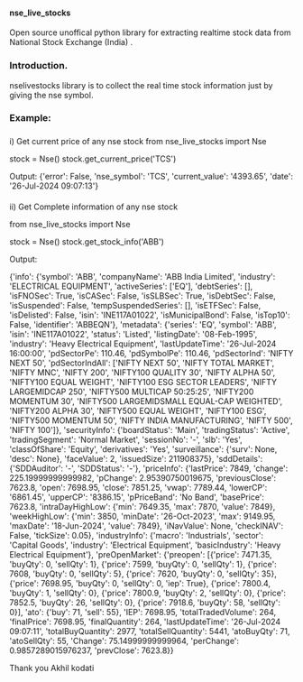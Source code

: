 #### nse_live_stocks

Open source unoffical python library for extracting realtime stock data from National Stock Exchange (India) .

### Introduction.

nselivestocks library is to collect the real time stock information just by giving the nse symbol.


### Example:
###
i) Get current price of any nse stock 
from nse_live_stocks import Nse

stock = Nse()
stock.get_current_price('TCS')

Output:
{'error': False, 'nse_symbol': 'TCS', 'current_value': '4393.65', 'date': '26-Jul-2024 09:07:13'}

####

ii) Get Complete information of any nse stock 

from nse_live_stocks import Nse

stock = Nse()
stock.get_stock_info('ABB')

Output:

{'info': {'symbol': 'ABB', 'companyName': 'ABB India Limited', 'industry': 'ELECTRICAL EQUIPMENT', 'activeSeries': ['EQ'], 'debtSeries': [], 'isFNOSec': True, 'isCASec': False, 'isSLBSec': True, 'isDebtSec': False, 'isSuspended': False, 'tempSuspendedSeries': [], 'isETFSec': False, 'isDelisted': False, 'isin': 'INE117A01022', 'isMunicipalBond': False, 'isTop10': False, 'identifier': 'ABBEQN'}, 'metadata': {'series': 'EQ', 'symbol': 'ABB', 'isin': 'INE117A01022', 'status': 'Listed', 'listingDate': '08-Feb-1995', 'industry': 'Heavy Electrical Equipment', 'lastUpdateTime': '26-Jul-2024 16:00:00', 'pdSectorPe': 110.46, 'pdSymbolPe': 110.46, 'pdSectorInd': 'NIFTY NEXT 50', 'pdSectorIndAll': ['NIFTY NEXT 50', 'NIFTY TOTAL MARKET', 'NIFTY MNC', 'NIFTY 200', 'NIFTY100 QUALITY 30', 'NIFTY ALPHA 50', 'NIFTY100 EQUAL WEIGHT', 'NIFTY100 ESG SECTOR LEADERS', 'NIFTY LARGEMIDCAP 250', 'NIFTY500 MULTICAP 50:25:25', 'NIFTY200 MOMENTUM 30', 'NIFTY500 LARGEMIDSMALL EQUAL-CAP WEIGHTED', 'NIFTY200 ALPHA 30', 'NIFTY500 EQUAL WEIGHT', 'NIFTY100 ESG', 'NIFTY500 MOMENTUM 50', 'NIFTY INDIA MANUFACTURING', 'NIFTY 500', 'NIFTY 100']}, 'securityInfo': {'boardStatus': 'Main', 'tradingStatus': 'Active', 'tradingSegment': 'Normal Market', 'sessionNo': '-', 'slb': 'Yes', 'classOfShare': 'Equity', 'derivatives': 'Yes', 'surveillance': {'surv': None, 'desc': None}, 'faceValue': 2, 'issuedSize': 211908375}, 'sddDetails': {'SDDAuditor': '-', 'SDDStatus': '-'}, 'priceInfo': {'lastPrice': 7849, 'change': 225.19999999999982, 'pChange': 2.95390750019675, 'previousClose': 7623.8, 'open': 7698.95, 'close': 7851.25, 'vwap': 7789.44, 'lowerCP': '6861.45', 'upperCP': '8386.15', 'pPriceBand': 'No Band', 'basePrice': 7623.8, 'intraDayHighLow': {'min': 7649.35, 'max': 7870, 'value': 7849}, 'weekHighLow': {'min': 3850, 'minDate': '26-Oct-2023', 'max': 9149.95, 'maxDate': '18-Jun-2024', 'value': 7849}, 'iNavValue': None, 'checkINAV': False, 'tickSize': 0.05}, 'industryInfo': {'macro': 'Industrials', 'sector': 'Capital Goods', 'industry': 'Electrical Equipment', 'basicIndustry': 'Heavy Electrical Equipment'}, 'preOpenMarket': {'preopen': [{'price': 7471.35, 'buyQty': 0, 'sellQty': 1}, {'price': 7599, 'buyQty': 0, 'sellQty': 1}, {'price': 7608, 'buyQty': 0, 'sellQty': 5}, {'price': 7620, 'buyQty': 0, 'sellQty': 35}, {'price': 7698.95, 'buyQty': 0, 'sellQty': 0, 'iep': True}, {'price': 7800.4, 'buyQty': 1, 'sellQty': 0}, {'price': 7800.9, 'buyQty': 2, 'sellQty': 0}, {'price': 7852.5, 'buyQty': 26, 'sellQty': 0}, {'price': 7918.6, 'buyQty': 58, 'sellQty': 0}], 'ato': {'buy': 71, 'sell': 55}, 'IEP': 7698.95, 'totalTradedVolume': 264, 'finalPrice': 7698.95, 'finalQuantity': 264, 'lastUpdateTime': '26-Jul-2024 09:07:11', 'totalBuyQuantity': 2977, 'totalSellQuantity': 5441, 'atoBuyQty': 71, 'atoSellQty': 55, 'Change': 75.14999999999964, 'perChange': 0.9857289015976237, 'prevClose': 7623.8}}

Thank you
Akhil kodati








